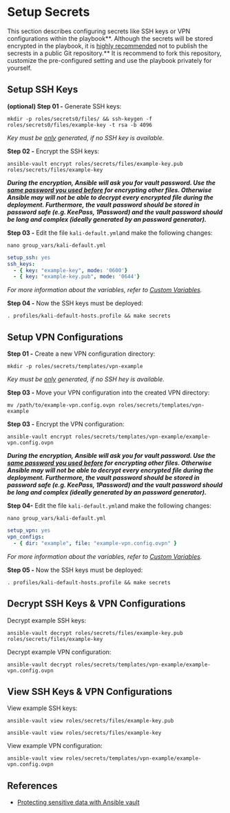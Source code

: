 # Setup Secrets
This section describes configuring secrets like SSH keys or VPN configurations within the playbook**. Although the secrets will be stored encrypted in the playbook, it is <u>highly recommended</u> not to publish the secrests in a public Git repository.** It is recommend to fork this repository, customize the pre-configured setting and use  the playbook privately for yourself. 

## Setup SSH Keys
**(optional) Step 01 -** Generate SSH keys:

```shell
mkdir -p roles/secrets0/files/ && ssh-keygen -f roles/secrets0/files/example-key -t rsa -b 4096
```

*Key must be <u>only</u> generated, if no SSH key is available.*

**Step 02 -** Encrypt the SSH keys:
 
```shell
ansible-vault encrypt roles/secrets/files/example-key.pub roles/secrets/files/example-key
```

***During the encryption, Ansible will ask you for vault password. Use the <u>same password you used before</u> for encrypting other files. Otherwise Ansible may will not be able to decrypt every encrypted file during the deployment. Furthermore, the vault password should be stored in password safe (e.g. KeePass, 1Password) and the vault password should be long and complex (ideally generated by an password generator).***

**Step 03 -** Edit the file `kali-default.yml`and make the following changes:

```shell
nano group_vars/kali-default.yml
```

```yml
setup_ssh: yes
ssh_keys:
  - { key: "example-key", mode: '0600'}
  - { key: "example-key.pub", mode: '0644'}
```

*For more information about the variables, refer to [Custom Variables](Custom%20Variables.md).*

**Step 04 -** Now the SSH keys must be deployed: 

```shell
. profiles/kali-default-hosts.profile && make secrets
```

## Setup VPN Configurations
**Step 01 -** Create a new VPN configuration directory:

```shell
mkdir -p roles/secrets/templates/vpn-example
```

*Key must be <u>only</u> generated, if no SSH hey is available.*

**Step 03 -** Move your VPN configuration into the created VPN directory:

```shell
mv /path/to/example-vpn.config.ovpn roles/secrets/templates/vpn-example
```

**Step 03 -** Encrypt the VPN configuration:
 
```shell
ansible-vault encrypt roles/secrets/templates/vpn-example/example-vpn.config.ovpn
```

***During the encryption, Ansible will ask you for vault password. Use the <u>same password you used before</u> for encrypting other files. Otherwise Ansible may will not be able to decrypt every encrypted file during the deployment. Furthermore, the vault password should be stored in password safe (e.g. KeePass, 1Password) and the vault password should be long and complex (ideally generated by an password generator).***

**Step 04-** Edit the file `kali-default.yml`and make the following changes:

```shell
nano group_vars/kali-default.yml
```

```yml
setup_vpn: yes
vpn_configs:
  - { dir: "example", file: "example-vpn.config.ovpn" }
```

*For more information about the variables, refer to [Custom Variables](Custom%20Variables.md).*

**Step 05 -** Now the SSH keys must be deployed: 

```shell
. profiles/kali-default-hosts.profile && make secrets
```

## Decrypt SSH Keys & VPN Configurations
Decrypt example SSH keys:

```shell
ansible-vault decrypt roles/secrets/files/example-key.pub roles/secrets/files/example-key
```

Decrypt example VPN configuration:

```shell
ansible-vault decrypt roles/secrets/templates/vpn-example/example-vpn.config.ovpn
```

## View SSH Keys & VPN Configurations
View example SSH keys:

```shell
ansible-vault view roles/secrets/files/example-key.pub
```

```shell
ansible-vault view roles/secrets/files/example-key
```

View example VPN configuration:

```shell
ansible-vault view roles/secrets/templates/vpn-example/example-vpn.config.ovpn
```

## References
- [Protecting sensitive data with Ansible vault](https://docs.ansible.com/ansible/latest/vault_guide/index.html#protecting-sensitive-data-with-ansible-vault)